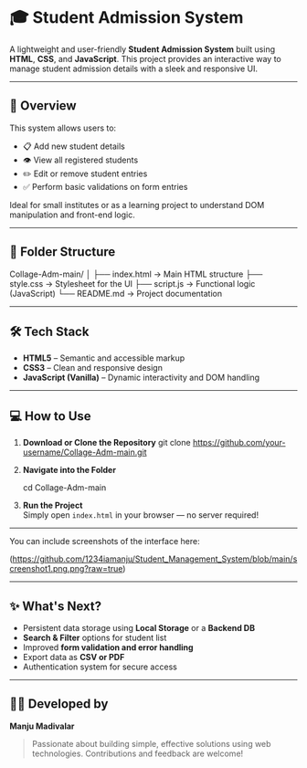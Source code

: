 # 🎓 Student Admission System

A lightweight and user-friendly **Student Admission System** built using **HTML**, **CSS**, and **JavaScript**. This project provides an interactive way to manage student admission details with a sleek and responsive UI.

---

## 🚀 Overview

This system allows users to:
- 📋 Add new student details  
- 👁️ View all registered students  
- ✏️ Edit or remove student entries  
- ✅ Perform basic validations on form entries  

Ideal for small institutes or as a learning project to understand DOM manipulation and front-end logic.

---

## 📁 Folder Structure

Collage-Adm-main/ │ ├── index.html → Main HTML structure ├── style.css → Stylesheet for the UI ├── script.js → Functional logic (JavaScript) └── README.md → Project documentation


---

## 🛠️ Tech Stack

- **HTML5** – Semantic and accessible markup  
- **CSS3** – Clean and responsive design  
- **JavaScript (Vanilla)** – Dynamic interactivity and DOM handling

---

## 💻 How to Use

1. **Download or Clone the Repository**
git clone https://github.com/your-username/Collage-Adm-main.git


2. **Navigate into the Folder**

    cd Collage-Adm-main


3. **Run the Project**  
Simply open `index.html` in your browser — no server required!

---



You can include screenshots of the interface here:


(https://github.com/1234iamanju/Student_Management_System/blob/main/screenshot1.png.png?raw=true)

---

## ✨ What's Next?

- Persistent data storage using **Local Storage** or a **Backend DB**  
- **Search & Filter** options for student list  
- Improved **form validation and error handling**  
- Export data as **CSV or PDF**  
- Authentication system for secure access

---



## 👨‍💻 Developed by

**Manju Madivalar**

> Passionate about building simple, effective solutions using web technologies. Contributions and feedback are welcome!
